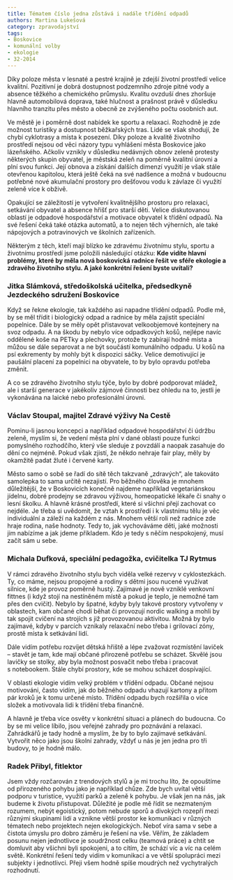 ```yaml
---
title: Tématem číslo jedna zůstává i nadále třídění odpadů 
authors: Martina Lukešová
category: zpravodajství
tags:
- Boskovice
- komunální volby
- ekologie
- 32-2014 
---
```


Díky poloze města v lesnaté a pestré krajině je zdejší životní prostředí velice kvalitní. Pozitivní je dobrá dostupnost podzemního zdroje pitné vody a absence těžkého a chemického průmyslu. Kvalitu ovzduší dnes zhoršuje hlavně automobilová doprava, také hlučnost a prašnost právě v důsledku hlavního tranzitu přes město a obecně ze zvýšeného počtu osobních aut.

Ve městě je i poměrně dost nabídek ke sportu a relaxaci. Rozhodně je zde možnost turistiky a dostupnost běžkařských tras. Lidé se však shodují, že chybí cyklotrasy a místa k posezení. Díky poloze a kvalitě životního prostředí nejsou od věci názory typu vyhlášení města Boskovice jako lázeňského. Ačkoliv vznikly v důsledku nedávných obnov zeleně protesty některých skupin obyvatel, je městská zeleň na poměrně kvalitní úrovni a plní svou funkci. Její obnova a získání dalších dimenzí využití je však stále otevřenou kapitolou, která ještě čeká na své nadšence a možná v budoucnu potřebné nové akumulační prostory pro dešťovou vodu k závlaze či využití zeleně více k obživě. 

Opakující se záležitostí je vytvoření kvalitnějšího prostoru pro relaxaci, setkávání obyvatel a absence hřišť pro starší děti. Velice diskutovanou oblastí je odpadové hospodářství a motivace obyvatel k třídění odpadů. Na své řešení čeká také otázka automatů, a to nejen těch výherních, ale také nápojových a potravinových ve školních zařízeních.

Některým z těch, kteří mají blízko ke zdravému životnímu stylu, sportu a životnímu prostředí jsme položili následující otázku:
**Kde vidíte hlavní problémy, které by měla nová boskovická radnice řešit ve sféře ekologie a zdravého životního stylu. A jaké konkrétní řešení byste uvítali?**

### Jitka Slámková, středoškolská učitelka, předsedkyně Jezdeckého sdružení Boskovice

Když se řekne ekologie, tak každého asi napadne třídění odpadů. Podle mě, by se měl třídit i biologický odpad a radnice by měla zajistit speciální popelnice. Dále by se měly opět přistavovat velkoobjemové kontejnery na svoz odpadu. A na škodu by nebylo více odpadkových košů, nejlépe navíc oddělené koše na PETky a plechovky, protože ty zabírají hodně místa a můžou se dále separovat a ne být součástí komunálního odpadu. U košů na psí exkrementy by mohly být k dispozici sáčky. Velice demotivující je paušální placení za popelnici na obyvatele, to by bylo opravdu potřeba změnit.

A co se zdravého životního stylu týče, bylo by dobré podporovat mládež, ale i starší generace v jakékoliv zájmové činnosti bez ohledu na to, jestli je vykonávána na laické nebo profesionální úrovni. 

### Václav Stoupal, majitel Zdravé výživy Na Cestě

Pominu-li jasnou koncepci a například odpadové hospodářství či údržbu zeleně, myslím si, že vedení města plní v dané oblasti pouze funkci pomyslného rozhodčího, který vše sleduje z povzdálí a naopak zasahuje do dění co nejméně. Pokud však zjistí, že někdo nehraje fair play, měly by okamžitě padat žluté i červené karty. 

Město samo o sobě se řadí do sítě těch takzvaně „zdravých“, ale takováto samolepka to sama určitě nezajistí. Pro běžného člověka je mnohem důležitější, že v Boskovicích konečně najdeme například vegetariánskou jídelnu, dobré prodejny se zdravou výživou, homeopatické lékaře či snahy o lesní školku. A hlavně krásné prostředí, které si všichni přejí zachovat co nejdéle. Je třeba si uvědomit, že vztah k prostředí i k vlastnímu tělu je věc individuální a záleží na každém z nás. Mnohem větší roli než radnice zde hraje rodina, naše hodnoty. Tedy to, jak vychováváme děti, jaké možnosti jim nabízíme a jak jdeme příkladem. Kdo je tedy s něčím nespokojený, musí začít sám u sebe.

### Michala Dufková, speciální pedagožka, cvičitelka TJ Rytmus 

V rámci zdravého životního stylu bych viděla velké rezervy v cyklostezkách. Ty, co máme, nejsou propojené a rodiny s dětmi jsou nucené využívat silnice, kde je provoz poměrně hustý. 
Zajímavé je nově vzniklé venkovní fittnes (i když stojí na nestíněném místě a pokud je teplo, je nemožné tam přes den cvičit). Nebylo by špatné, kdyby byly takové prostory vytvořeny v oblastech, kam občané chodí běhat či provozují nordic walking a mohli by tak spojit cvičení na strojích s již provozovanou aktivitou. Možná by bylo zajímavé, kdyby v parcích vznikaly relaxační nebo třeba i grilovací zóny, prostě místa k setkávání lidí.

Dále vidím potřebu rozvíjet dětská hřiště a lépe zvažovat rozmístění laviček – stavět je tam, kde mají občané přirozeně potřebu se scházet. Skvělé jsou lavičky se stolky, aby byla možnost posvačit nebo třeba i pracovat s notebookem. Stále chybí prostory, kde se mohou scházet dospívající.

V oblasti ekologie vidím velký problém v třídění odpadu. Občané nejsou motivováni, často vidím, jak do běžného odpadu vhazují kartony a přitom pár kroků je k tomu určené místo. Třídění odpadu bych rozšířila o více složek a motivovala lidi k třídění třeba finančně.

A hlavně je třeba více osvěty v konkrétní situaci a plánech do budoucna. Co by se mi velice líbilo, jsou veřejné zahrady pro poznávání a relaxaci. Zahrádkářů je tady hodně a myslím, že by to bylo zajímavé setkávání. Vytvořit něco jako jsou školní zahrady, vždyť u nás je jen jedna pro tři budovy, to je hodně málo.

### Radek Přibyl, fitlektor

Jsem vždy rozčarován z trendových stylů a je mi trochu líto, že opouštíme od přirozeného pohybu jako je například chůze. Zde bych uvítal větší podporu v turistice, využití parků a zeleně k pohybu. Je však jen na nás, jak budeme k životu přistupovat. Důležité je podle mě řídit se nezmateným rozumem, nebýt egoistický, potom nebude sporů a divokých rozepří mezi různými skupinami lidí a vznikne větší prostor ke komunikaci v různých tématech nebo projektech nejen ekologických. Neboť víra sama v sebe a čistota úmyslu pro dobro záměru je řešení na vše. Věřím, že základem posunu nejen jednotlivce je soudržnost celku (teamová práce) a chtít se domluvit aby všichni byli spokojeni, a to cítím, že schází víc a víc na celém světě. Konkrétní řešení tedy vidím v komunikaci a ve větší spolupráci mezi subjekty i jednotlivci. Přeji všem hodně spíše moudrých než vychytralých rozhodnutí.